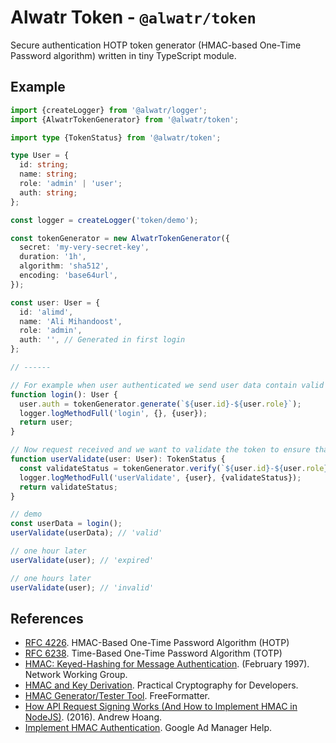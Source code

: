 # Alwatr Token - `@alwatr/token`

Secure authentication HOTP token generator (HMAC-based One-Time Password algorithm) written in tiny TypeScript module.

## Example

```ts
import {createLogger} from '@alwatr/logger';
import {AlwatrTokenGenerator} from '@alwatr/token';

import type {TokenStatus} from '@alwatr/token';

type User = {
  id: string;
  name: string;
  role: 'admin' | 'user';
  auth: string;
};

const logger = createLogger('token/demo');

const tokenGenerator = new AlwatrTokenGenerator({
  secret: 'my-very-secret-key',
  duration: '1h',
  algorithm: 'sha512',
  encoding: 'base64url',
});

const user: User = {
  id: 'alimd',
  name: 'Ali Mihandoost',
  role: 'admin',
  auth: '', // Generated in first login
};

// ------

// For example when user authenticated we send user data contain valid auth token.
function login(): User {
  user.auth = tokenGenerator.generate(`${user.id}-${user.role}`);
  logger.logMethodFull('login', {}, {user});
  return user;
}

// Now request received and we want to validate the token to ensure that the user is authenticated.
function userValidate(user: User): TokenStatus {
  const validateStatus = tokenGenerator.verify(`${user.id}-${user.role}`, user.auth);
  logger.logMethodFull('userValidate', {user}, {validateStatus});
  return validateStatus;
}

// demo
const userData = login();
userValidate(userData); // 'valid'

// one hour later
userValidate(user); // 'expired'

// one hours later
userValidate(user); // 'invalid'
```

## References

- [RFC 4226](http://tools.ietf.org/html/rfc4226). HMAC-Based One-Time Password Algorithm (HOTP)
- [RFC 6238](http://tools.ietf.org/html/rfc6238). Time-Based One-Time Password Algorithm (TOTP)
- [HMAC: Keyed-Hashing for Message Authentication](https://tools.ietf.org/html/rfc2104). (February 1997). Network Working Group.
- [HMAC and Key Derivation](https://cryptobook.nakov.com/mac-and-key-derivation/hmac-and-key-derivation). Practical Cryptography for Developers.
- [HMAC Generator/Tester Tool](https://www.freeformatter.com/hmac-generator.html). FreeFormatter.
- [How API Request Signing Works (And How to Implement HMAC in NodeJS)](https://blog.andrewhoang.me/how-api-request-signing-works-and-how-to-implement-it-in-nodejs-2/). (2016). Andrew Hoang.
- [Implement HMAC Authentication](https://support.google.com/admanager/answer/7637490?hl=en). Google Ad Manager Help.
